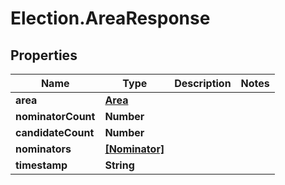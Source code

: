 # Election.AreaResponse

## Properties

Name | Type | Description | Notes
------------ | ------------- | ------------- | -------------
**area** | [**Area**](Area.md) |  | 
**nominatorCount** | **Number** |  | 
**candidateCount** | **Number** |  | 
**nominators** | [**[Nominator]**](Nominator.md) |  | 
**timestamp** | **String** |  | 


